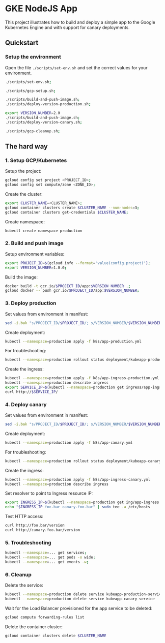 # GKE NodeJS App

This project illustrates how to build and deploy a simple app to the Google Kubernetes Engine and with support for canary deployments.


## Quickstart

### Setup the environment

Open the file `./scripts/set-env.sh` and set the correct values for your environment.

```sh
./scripts/set-env.sh;
```

```sh
./scripts/gcp-setup.sh;
```

```sh
./scripts/build-and-push-image.sh;
./scripts/deploy-version-production.sh;
```

```sh
export VERSION_NUMBER=2.0
./scripts/build-and-push-image.sh;
./scripts/deploy-version-canary.sh;
```

```sh
./scripts/gcp-cleanup.sh;
```

## The hard way

### 1. Setup GCP/Kubernetes

Setup the project:

```sh
gcloud config set project <PROJECT_ID>;
gcloud config set compute/zone <ZONE_ID>;
```

Create the cluster:

```sh
export CLUSTER_NAME=<CLUSTER_NAME>;
gcloud container clusters create $CLUSTER_NAME --num-nodes=3;
gcloud container clusters get-credentials $CLUSTER_NAME;
```

Create namespace:
```sh
kubectl create namespace production
```

### 2. Build and push image

Setup environment variables:

```sh
export PROJECT_ID=$(gcloud info --format='value(config.project)');
export VERSION_NUMBER=1.0.0;
```

Build the image:

```sh
docker build -t gcr.io/$PROJECT_ID/app:$VERSION_NUMBER .;
gcloud docker -- push gcr.io/$PROJECT_ID/app:$VERSION_NUMBER;
```

### 3. Deploy production

Set values from environment in manifest:

```sh
sed -i.bak "s/PROJECT_ID/$PROJECT_ID/; s/VERSION_NUMBER/$VERSION_NUMBER/;" k8s/app-production.yml;
```

Create deployment:

```sh
kubectl --namespace=production apply -f k8s/app-production.yml
```

For troubleshooting:

```sh
kubectl --namespace=production rollout status deployment/kubeapp-production
```

Create the ingress:

```sh
kubectl --namespace=production apply -f k8s/app-ingress-production.yml
kubectl --namespace=production describe ingress
export SERVICE_IP=$(kubectl --namespace=production get ingress/app-ingress --output=json | jq -r '.status.loadBalancer.ingress[0].ip')
curl http://$SERVICE_IP/
```

### 4. Deploy canary

Set values from environment in manifest:

```sh
sed -i.bak "s/PROJECT_ID/$PROJECT_ID/; s/VERSION_NUMBER/$VERSION_NUMBER/;" k8s/app-canary.yml;
```

Create deployment:

```sh
kubectl --namespace=production apply -f k8s/app-canary.yml
```

For troubleshooting:

```sh
kubectl --namespace=production rollout status deployment/kubeapp-canary
```

Create the ingress:

```sh
kubectl --namespace=production apply -f k8s/app-ingress-canary.yml
kubectl --namespace=production describe ingress
```

Set resolver to point to Ingress resource IP:

```sh
export INGRESS_IP=$(kubectl --namespace=production get ing/app-ingress --output=json | jq -r '.status.loadBalancer.ingress[0].ip')
echo "$INGRESS_IP foo.bar canary.foo.bar" | sudo tee -a /etc/hosts
```

Test HTTP access:

```sh
curl http://foo.bar/version
curl http://canary.foo.bar/version
```

### 5. Troubleshooting

```sh
kubectl --namespace=... get services;
kubectl --namespace=... get pods -o wide;
kubectl --namespace=... get events -w;
```

### 6. Cleanup

Delete the service:

```sh
kubectl --namespace=production delete service kubeapp-production-service
kubectl --namespace=production delete service kubeapp-canary-service
```

Wait for the Load Balancer provisioned for the app service to be deleted:

```sh
gcloud compute forwarding-rules list
```

Delete the container cluster:

```sh
gcloud container clusters delete $CLUSTER_NAME
```